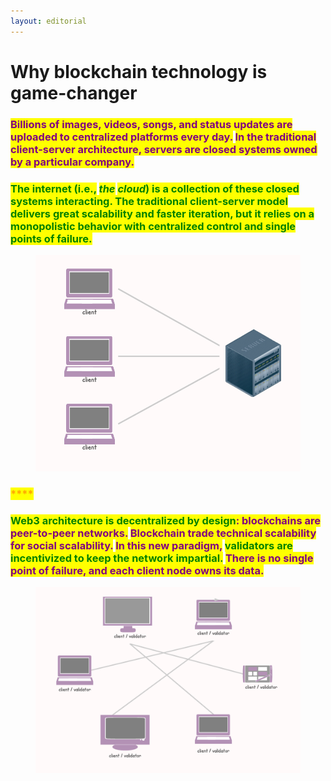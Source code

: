 ```yaml
---
layout: editorial
---
```


# Why blockchain technology is game-changer

### <mark style="color:purple;">Billions of images, videos, songs, and status updates are uploaded to centralized platforms every day.</mark> <mark style="color:purple;"></mark><mark style="color:purple;">**In the traditional client-server architecture, servers are closed systems owned by a particular company**</mark><mark style="color:purple;">.</mark>

<mark style="color:purple;"></mark>

### <mark style="color:green;">The internet (i.e.,</mark> <mark style="color:green;"></mark>_<mark style="color:green;">the</mark>_ <mark style="color:green;"></mark><mark style="color:green;"></mark> <mark style="color:green;"></mark>_<mark style="color:green;">cloud</mark>_<mark style="color:green;">) is a collection of these closed systems interacting. The traditional client-server model delivers great scalability and faster iteration, but it relies on a monopolistic behavior with centralized control and single points of failure.</mark>

<mark style="color:green;"></mark>

<figure><img src="../../../../../../.gitbook/assets/AdpMVFtZ1WJPdYcs54pfy.png" alt=""><figcaption></figcaption></figure>

### <mark style="color:green;"><mark style="color:orange;">****<mark style="color:orange;"></mark>

### <mark style="color:green;">**Web3 architecture is decentralized by design**</mark><mark style="color:purple;">: blockchains are peer-to-peer networks.</mark> <mark style="color:purple;"></mark><mark style="color:purple;">**Blockchain trade technical scalability for social scalability.**</mark> <mark style="color:purple;"></mark><mark style="color:purple;">In this new paradigm,</mark> <mark style="color:green;">validators are incentivized to keep the network impartial.</mark> <mark style="color:purple;">There is no single point of failure, and each client node owns its data.</mark>

<figure><img src="../../../../../../.gitbook/assets/zVSKGKQKyHkL0Tc3YSQJE.png" alt=""><figcaption></figcaption></figure>

